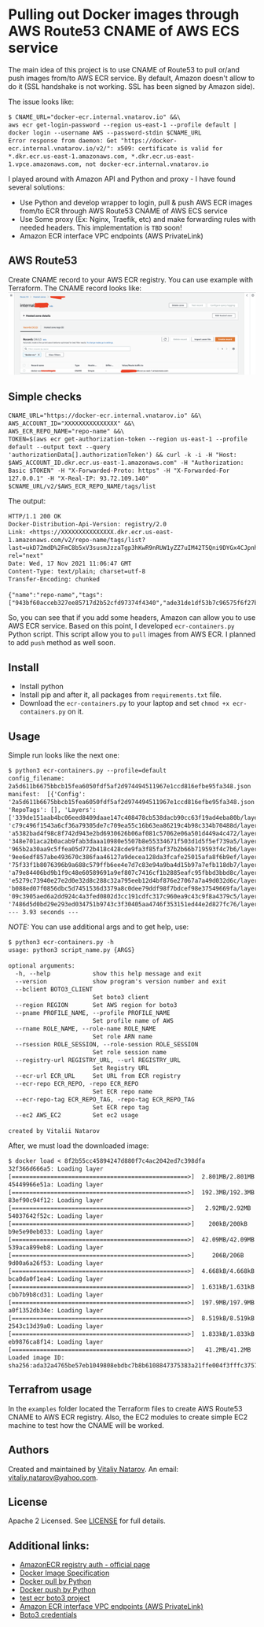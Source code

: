 # Pulling out Docker images through AWS Route53 CNAME of AWS ECS service

The main idea of this project is to use CNAME of Route53 to pull or/and push images from/to AWS ECR service.
By default, Amazon doesn't allow to do it (SSL handshake is not working. SSL has been signed by Amazon side).

The issue looks like:
```shell
$ CNAME_URL="docker-ecr.internal.vnatarov.io" &&\
aws ecr get-login-password --region us-east-1 --profile default | docker login --username AWS --password-stdin $CNAME_URL
Error response from daemon: Get "https://docker-ecr.internal.vnatarov.io/v2/": x509: certificate is valid for *.dkr.ecr.us-east-1.amazonaws.com, *.dkr.ecr.us-east-1.vpce.amazonaws.com, not docker-ecr.internal.vnatarov.io
```

I played around with Amazon API and Python and proxy - I have found several solutions:
- Use Python and develop wrapper to login, pull & push AWS ECR images from/to ECR through AWS Route53 CNAME of AWS ECS service
- Use Some proxy (Ex: Nginx, Traefik, etc) and make forwarding rules with needed headers. This implementation is `TBD` soon!
- Amazon ECR interface VPC endpoints (AWS PrivateLink)


## AWS Route53

Create CNAME record to your AWS ECR registry. You can use example with Terraform. The CNAME record looks like:
![](pics/Route53_CNAME_to_ECR.png)


## Simple checks

```shell
CNAME_URL="https://docker-ecr.internal.vnatarov.io" &&\
AWS_ACCOUNT_ID="XXXXXXXXXXXXXXX" &&\
AWS_ECR_REPO_NAME="repo-name" &&\
TOKEN=$(aws ecr get-authorization-token --region us-east-1 --profile default --output text --query 'authorizationData[].authorizationToken') && curl -k -i -H "Host: $AWS_ACCOUNT_ID.dkr.ecr.us-east-1.amazonaws.com" -H "Authorization: Basic $TOKEN" -H "X-Forwarded-Proto: https" -H "X-Forwarded-For 127.0.0.1" -H "X-Real-IP: 93.72.109.140" $CNAME_URL/v2/$AWS_ECR_REPO_NAME/tags/list
```
The output:
```shell
HTTP/1.1 200 OK
Docker-Distribution-Api-Version: registry/2.0
Link: <https://XXXXXXXXXXXXXXX.dkr.ecr.us-east-1.amazonaws.com/v2/repo-name/tags/list?last=ukD72mdD%2FmC8b5xV3susmJzzaTgp3hKwR9nRUW1yZZ7uIM42T5Qni9DYGx4CJpnhNeJ6HnjEzAukCdhHEgsIYR6ZPbIPWoMte%2Bkmss2BWER%2BOoldEmVa6n9tG88nfx8J3qz2X7nNmzKTvj9S75hqjlupun8iXyGm2Cef6EHKr6JqI7jXVAS0aBWToKUCsATn1R2LRKTxsdsk7HLTSmjieo3kdVioZ6%2F0%2BsiGagwFc6QZfrwH1%2Bl%2F%2Ba1ritf4IwZUXVC4kuID%2BzHKxz9rtgMBgDDBA1yjW8hZqO3K2tOa77h3i%2BPVqj6aHA096YMRh5BFiiLWPGgss0L4QQahaooOLRRg7kdr5k%2FZIqllcmGaLbioNLy3R5jOon7X61YbIGF7fUOkssj72o37fpPd%2FJG2g%3D%3D>; rel="next"
Date: Wed, 17 Nov 2021 11:06:47 GMT
Content-Type: text/plain; charset=utf-8
Transfer-Encoding: chunked

{"name":"repo-name","tags":["943bf60acceb327ee85717d2b52cfd97374f4340","ade31de1df53b7c96575f6f27bec17c9f7702cb8"]}
```
So, you can see that if you add some headers, Amazon can allow you to use AWS ECR service.
Based on this point, I developed `ecr-containers.py` Python script. This script allow you to `pull` images from AWS ECR.
I planned to add `push` method as well soon.

## Install
- Install python
- Install pip and after it, all packages from `requirements.txt` file.
- Download the `ecr-containers.py` to your laptop and set `chmod +x ecr-containers.py` on it.

## Usage

Simple run looks like the next one:
```shell
$ python3 ecr-containers.py --profile=default
config_filename:  2a5d611b6675bbcb15fea6050fdf5af2d974494511967e1ccd816efbe95fa348.json
manifest:  [{'Config': '2a5d611b6675bbcb15fea6050fdf5af2d974494511967e1ccd816efbe95fa348.json', 'RepoTags': [], 'Layers': ['339de151aab4bc06eed8409daae147c408478cb538dacb90cc63f19ad4eba80b/layer.tar', 'c79c496f1543a6cf36a79305de7c709ea55c16b63ea86219c4b98c334b70488d/layer.tar', 'a5382bad4f98c8f742d943e2bd6930626b06af081c57062e06a501d449a4c472/layer.tar', '348e701aca2b0acab9fab3daaa10980e5507b8e55334671f503d1d5f5ef739a5/layer.tar', '965b2a30aa9c5ffea05d772b418c428cde9fa3f85faf37b2b66b719593f4c7b6/layer.tar', '9ee6edf857abe493670c386faa46127a9decea128da3fcafe25015afa8f6b9ef/layer.tar', '75f33f1b8076396b9a688c579ffb6ee4e7d7c83e94a9ba4d15b97a7efb118db7/layer.tar', 'a79e84406bd9b1f9c48e60589691a9ef807c7416cf1b2885eafc95fbbd3bbd8c/layer.tar', 'e5279c73940e27e2d0e32d8c288c32a795eeb12d4bf876e27067a7a49d032d6c/layer.tar', 'b088ed07f0856dbc5d7451536d3379a8c0dee79ddf98f7bdcef98e37549669fa/layer.tar', '09c3905aed6a2dd924c4a3fed0802d3cc191cdfc317c960ea9c43c9f8a4379c5/layer.tar', '7486d5d0bd29e293ed034751b9743c3f30405aa4746f353151ed44e2d827fc76/layer.tar']}]
--- 3.93 seconds ---
```
*NOTE:* You can use additional args and to get help, use:
```shell
$ python3 ecr-containers.py -h
usage: python3 script_name.py {ARGS}

optional arguments:
  -h, --help            show this help message and exit
  --version             show program's version number and exit
  --bclient BOTO3_CLIENT
                        Set boto3 client
  --region REGION       Set AWS region for boto3
  --pname PROFILE_NAME, --profile PROFILE_NAME
                        Set profile name of AWS
  --rname ROLE_NAME, --role-name ROLE_NAME
                        Set role ARN name
  --rsession ROLE_SESSION, --role-session ROLE_SESSION
                        Set role session name
  --registry-url REGISTRY_URL, --url REGISTRY_URL
                        Set Registry URL
  --ecr-url ECR_URL     Set URL from ECR registry
  --ecr-repo ECR_REPO, -repo ECR_REPO
                        Set ECR repo name
  --ecr-repo-tag ECR_REPO_TAG, -repo-tag ECR_REPO_TAG
                        Set ECR repo tag
  --ec2 AWS_EC2         Set ec2 usage

created by Vitalii Natarov
```

After, we must load the downloaded image:
```shell
$ docker load < 8f2b55cc45894247d880f7c4ac2042ed7c398dfa
32f366d666a5: Loading layer [==================================================>]  2.801MB/2.801MB
45449966e51a: Loading layer [==================================================>]  192.3MB/192.3MB
83ef90c94f12: Loading layer [==================================================>]   2.92MB/2.92MB
54037642f52c: Loading layer [==================================================>]    200kB/200kB
b9e5e90eb033: Loading layer [==================================================>]  42.09MB/42.09MB
539aca899eb8: Loading layer [==================================================>]     206B/206B
9d00a6a26f53: Loading layer [==================================================>]  4.668kB/4.668kB
bca0da0f1ea4: Loading layer [==================================================>]  1.631kB/1.631kB
cbb7b9b8cd31: Loading layer [==================================================>]  197.9MB/197.9MB
a0f1352db34e: Loading layer [==================================================>]  8.519kB/8.519kB
2543c13d39a0: Loading layer [==================================================>]  1.833kB/1.833kB
eb9876ca8f14: Loading layer [==================================================>]   41.2MB/41.2MB
Loaded image ID: sha256:ada32a4765be57eb1049808ebdbc7b8b6108847375383a21ffe004f3fffc3757
```

## Terrafrom usage
In the `examples` folder located the Terraform files to create AWS Route53 CNAME to AWS ECR registry. Also, the EC2 modules to create simple EC2 machine to test how the CNAME will be worked.


## Authors
Created and maintained by [Vitaliy Natarov](https://github.com/SebastianUA). An email: [vitaliy.natarov@yahoo.com](vitaliy.natarov@yahoo.com).

## License
Apache 2 Licensed. See [LICENSE](https://www.apache.org/licenses/LICENSE-2.0) for full details.


## Additional links:
- [AmazonECR registry auth - official page](https://docs.aws.amazon.com/AmazonECR/latest/userguide/registry_auth.html)
- [Docker Image Specification](https://github.com/moby/moby/blob/master/image/spec/v1.2.md)
- [Docker pull by Python](https://github.com/sdenel/docker-pull-push/blob/master/docker-pull)
- [Docker push by Python](https://github.com/sdenel/docker-pull-push/blob/master/docker-push)
- [test ecr boto3 project](https://github.com/spulec/moto/blob/master/tests/test_ecr/test_ecr_boto3.py)
- [Amazon ECR interface VPC endpoints (AWS PrivateLink)](https://docs.aws.amazon.com/AmazonECR/latest/userguide/vpc-endpoints.html)
- [Boto3 credentials](https://boto3.amazonaws.com/v1/documentation/api/latest/guide/credentials.html)
